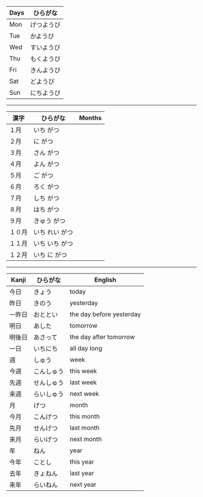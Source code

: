 


| Days | ひらがな | 
| --- | --- |
| Mon | げつようび
| Tue | かようび
| Wed | すいようび
| Thu | もくようび
| Fri | きんようび
| Sat | どようび
| Sun | にちようび

---

| 漢字 | ひらがな | Months |
| --- | --- | --- |
|  １月 | いち がつ  | |
|  ２月 | に がつ  | |
|  ３月 | さん がつ  | |
|  ４月 | よん がつ   | |
|  ５月 | ご がつ  | |
|  ６月 | ろく がつ  | |
|  ７月 | しち がつ  | |
|  ８月 | はち がつ  | |
|  ９月 | きゅう がつ  | |
|１０月 | いち れい がつ  | |
|１１月 | いち いち がつ  | |
|１２月 | いち に がつ | |

---

| Kanji | ひらがな | English |
| --- | --- | --- |
|今日	|きょう 		|today	
|昨日 	|きのう		|yesterday
|一昨日 	|おととい		|the day before yesterday
|明日 	|あした		|tomorrow
|明後日 	|あさって		|the day after tomorrow
|一日 	|いちにち		|all day long
|週 	|しゅう		|week
|今週 	|こんしゅう		|this week
|先週 	|せんしゅう		|last week
|来週 	|らいしゅう		|next week
|月 	|げつ		|month
|今月 	|こんげつ		|this month
|先月 	|せんげつ		|last month
|来月	|らいげつ		|next month
|年	|ねん		|year
|今年	|ことし		|this year
|去年	|きょねん		|last year
|来年	|らいねん		|next year
